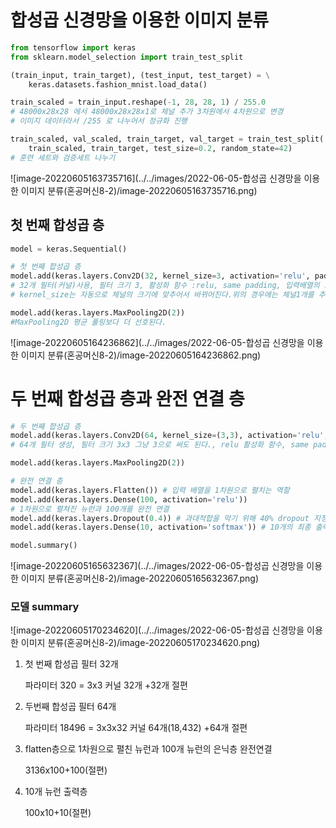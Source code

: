 # 합성곱 신경망을 이용한 이미지 분류



```python
from tensorflow import keras
from sklearn.model_selection import train_test_split

(train_input, train_target), (test_input, test_target) = \
    keras.datasets.fashion_mnist.load_data()

train_scaled = train_input.reshape(-1, 28, 28, 1) / 255.0
# 48000x28x28 에서 48000x28x28x1로 체널 추가 3차원에서 4차원으로 변경
# 이미지 데이터라서 /255 로 나누어서 정규화 진행

train_scaled, val_scaled, train_target, val_target = train_test_split(
    train_scaled, train_target, test_size=0.2, random_state=42)
# 훈련 세트와 검증세트 나누기
```

![image-20220605163735716](../../images/2022-06-05-합성곱 신경망을 이용한 이미지 분류(혼공머신8-2)/image-20220605163735716.png)



## 첫 번째 합성곱 층

```python
model = keras.Sequential()

# 첫 번째 합성곱 층
model.add(keras.layers.Conv2D(32, kernel_size=3, activation='relu', padding='same', input_shape=(28,28,1)))
# 32개 필터(커널)사용, 필터 크기 3, 활성화 함수 :relu, same padding, 입력배열의 크기 지정(배치차원은 지정하지 않는다.)
# kernel_size는 자동으로 체널의 크기에 맞추어서 바뀌어진다.위의 경우에는 체널1개를 추가했으므로 3x3x1 필터로 만들어진다.

model.add(keras.layers.MaxPooling2D(2))
#MaxPooling2D 평균 풀링보다 더 선호된다.

```

![image-20220605164236862](../../images/2022-06-05-합성곱 신경망을 이용한 이미지 분류(혼공머신8-2)/image-20220605164236862.png)



# 두 번째 합성곱 층과 완전 연결 층

```python
# 두 번째 합성곱 층
model.add(keras.layers.Conv2D(64, kernel_size=(3,3), activation='relu', padding='same'))
# 64개 필터 생성, 필터 크기 3x3 그냥 3으로 써도 된다., relu 활성화 함수, same padding , 두 번째 합성곱이기 때문에 input_shape는 필요 없다.

model.add(keras.layers.MaxPooling2D(2))

# 완전 연결 층
model.add(keras.layers.Flatten()) # 입력 배열을 1차원으로 펼치는 역할
model.add(keras.layers.Dense(100, activation='relu'))
# 1차원으로 펼쳐진 뉴런과 100개를 완전 연결
model.add(keras.layers.Dropout(0.4)) # 과대적합을 막기 위해 40% dropout 지정
model.add(keras.layers.Dense(10, activation='softmax')) # 10개의 최종 출력층

model.summary()
```

![image-20220605165632367](../../images/2022-06-05-합성곱 신경망을 이용한 이미지 분류(혼공머신8-2)/image-20220605165632367.png)

### 모델 summary

![image-20220605170234620](../../images/2022-06-05-합성곱 신경망을 이용한 이미지 분류(혼공머신8-2)/image-20220605170234620.png)

1. 첫 번째 합성곱 필터 32개 

   파라미터 320 = 3x3 커널 32개 +32개 절편

2. 두번째 합성곱 필터 64개 

   파라미터 18496 = 3x3x32 커널 64개(18,432) +64개 절편

3. flatten층으로 1차원으로 펼친 뉴런과 100개 뉴런의 은닉층 완전연결

   3136x100+100(절편)

4. 10개 뉴런 출력층

   100x10+10(절편)






